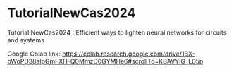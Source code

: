 # TutorialNewCas2024
Tutorial NewCas2024 : Efficient ways to lighten neural networks for circuits and systems

Google Colab link: https://colab.research.google.com/drive/1BX-bWoPD38alpGmFXH-Q0MmzD0GYMHe6#scrollTo=KBAVYlG_L05p
